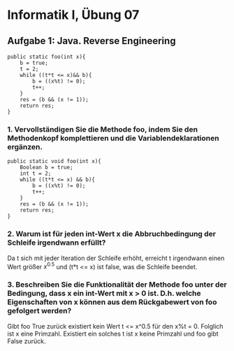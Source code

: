 ﻿# Informatik I, Übung 07

## Aufgabe 1: Java. Reverse Engineering

	public static foo(int x){ 
	    b = true; 
	    t = 2; 
	    while ((t*t <= x)&& b){ 
	        b = ((x%t) != 0); 
	        t++; 
	    } 
	    res = (b && (x != 1)); 
	    return res; 
	}

### 1. Vervollständigen Sie die Methode foo, indem Sie den Methodenkopf komplettieren und die Variablendeklarationen ergänzen.

	public static void foo(int x){ 
	    Boolean b = true; 
	    int t = 2; 
	    while ((t*t <= x) && b){ 
	        b = ((x%t) != 0); 
	        t++; 
	    } 
	    res = (b && (x != 1)); 
	    return res; 
	}

### 2.  Warum ist für jeden int-Wert x die Abbruchbedingung der Schleife irgendwann erfüllt?

Da t sich mit jeder Iteration der Schleife erhöht, erreicht t irgendwann einen Wert größer $x^0.5$ und (t*t <= x) ist false, was die Schleife beendet.

### 3. Beschreiben Sie die Funktionalität der Methode foo unter der Bedingung, dass x ein int-Wert mit x > 0 ist. D.h. welche Eigenschaften von x können aus dem Rückgabewert von foo gefolgert werden? 

Gibt foo True zurück existiert kein Wert t <= x^0.5 für den x%t = 0. Folglich ist x eine Primzahl.
Existiert ein solches t ist x keine Primzahl und foo gibt False zurück.
